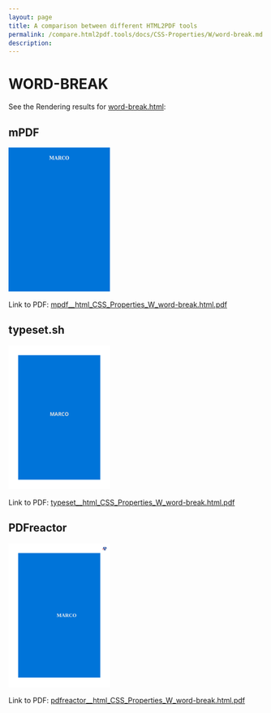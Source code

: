 ```yaml
---
layout: page
title: A comparison between different HTML2PDF tools
permalink: /compare.html2pdf.tools/docs/CSS-Properties/W/word-break.md
description: 
---
```


# WORD-BREAK

See the Rendering results for [word-break.html](/html/CSS%20Properties/W/word-break.html):

## mPDF
![](mpdf__html_CSS_Properties_W_word-break.html.png) 

Link to PDF: [mpdf__html_CSS_Properties_W_word-break.html.pdf](mpdf__html_CSS_Properties_W_word-break.html.pdf)

## typeset.sh
![](typeset__html_CSS_Properties_W_word-break.html.png) 

Link to PDF: [typeset__html_CSS_Properties_W_word-break.html.pdf](typeset__html_CSS_Properties_W_word-break.html.pdf)

## PDFreactor
![](pdfreactor__html_CSS_Properties_W_word-break.html.png) 

Link to PDF: [pdfreactor__html_CSS_Properties_W_word-break.html.pdf](pdfreactor__html_CSS_Properties_W_word-break.html.pdf)
